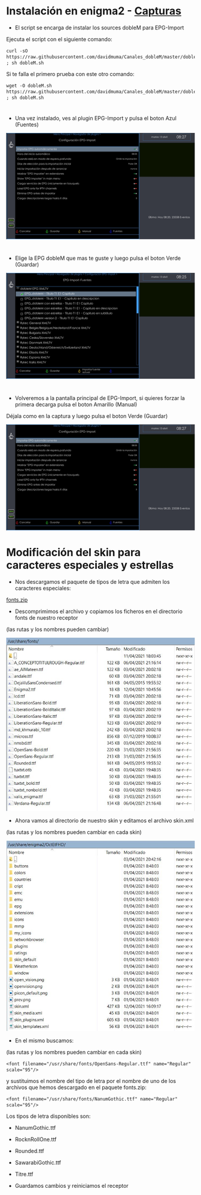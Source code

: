 # <b>Instalación en enigma2 </B> - [Capturas](https://github.com/davidmuma/EPG_dobleM/blob/master/Varios/capturasE.md)

- El script se encarga de instalar los sources dobleM para EPG-Import

Ejecuta el script con el siguiente comando:
```
curl -sO https://raw.githubusercontent.com/davidmuma/Canales_dobleM/master/dobleM.sh ; sh dobleM.sh
```
Si te falla el primero prueba con este otro comando:
```
wget -O dobleM.sh https://raw.githubusercontent.com/davidmuma/Canales_dobleM/master/dobleM.sh ; sh dobleM.sh
```
#

- Una vez instalado, ves al plugin EPG-Import y pulsa el boton Azul (Fuentes)

![alt text](https://raw.githubusercontent.com/davidmuma/Canales_dobleM/master/Varios/E2_I1.jpg)
#

- Elige la EPG dobleM que mas te guste y luego pulsa el boton Verde (Guardar)

![alt text](https://raw.githubusercontent.com/davidmuma/Canales_dobleM/master/Varios/E2_I2.jpg)
#

- Volveremos a la pantalla principal de EPG-Import, si quieres forzar la primera decarga pulsa el boton Amarillo (Manual)

Déjala como en la captura y luego pulsa el boton Verde (Guardar)

![alt text](https://raw.githubusercontent.com/davidmuma/Canales_dobleM/master/Varios/E2_I1.jpg)
#

# Modificación del skin para caracteres especiales y estrellas

- Nos descargamos el paquete de tipos de letra que admiten los caracteres especiales:

[fonts.zip](https://raw.githubusercontent.com/davidmuma/Canales_dobleM/master/Varios/fonts.zip)

- Descomprimimos el archivo y copiamos los ficheros en el directorio fonts de nuestro receptor

(las rutas y los nombres pueden cambiar)

![alt text](https://raw.githubusercontent.com/davidmuma/Canales_dobleM/master/Varios/E2_S1.jpg)

- Ahora vamos al directorio de nuestro skin y editamos el archivo skin.xml

(las rutas y los nombres pueden cambiar en cada skin)

![alt text](https://raw.githubusercontent.com/davidmuma/Canales_dobleM/master/Varios/E2_S2.jpg)

- En el mismo buscamos:

(las rutas y los nombres pueden cambiar en cada skin)
```
<font filename="/usr/share/fonts/OpenSans-Regular.ttf" name="Regular" scale="95"/>   
```
y sustituimos el nombre del tipo de letra por el nombre de uno de los archivos que hemos descargado en el paquete fonts.zip:
```
<font filename="/usr/share/fonts/NanumGothic.ttf" name="Regular" scale="95"/> 
```
Los tipos de letra disponibles son:
- NanumGothic.ttf
- RocknRollOne.ttf
- Rounded.ttf
- SawarabiGothic.ttf
- Titre.ttf

- Guardamos cambios y reiniciamos el receptor
